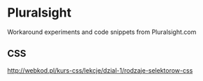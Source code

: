 # Pluralsight
Workaround experiments and code snippets from Pluralsight.com



## CSS

http://webkod.pl/kurs-css/lekcje/dzial-1/rodzaje-selektorow-css
